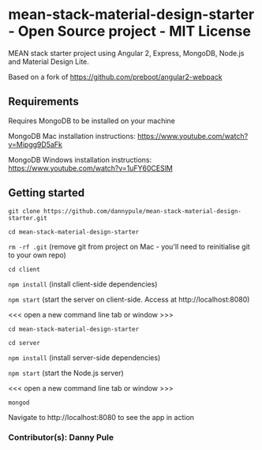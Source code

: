 # mean-stack-material-design-starter - Open Source project - MIT License
MEAN stack starter project using Angular 2, Express, MongoDB, Node.js and Material Design Lite.

Based on a fork of https://github.com/preboot/angular2-webpack

## Requirements
Requires MongoDB to be installed on your machine

MongoDB Mac installation instructions: https://www.youtube.com/watch?v=Mipgg9D5aFk

MongoDB Windows installation instructions: https://www.youtube.com/watch?v=1uFY60CESlM

## Getting started
`git clone https://github.com/dannypule/mean-stack-material-design-starter.git`

`cd mean-stack-material-design-starter`

`rm -rf .git` (remove git from project on Mac - you'll need to reinitialise git to your own repo)

`cd client`

`npm install` (install client-side dependencies)

`npm start` (start the server on client-side. Access at http://localhost:8080)

<<< open a new command line tab or window >>>

`cd mean-stack-material-design-starter`

`cd server`

`npm install` (install server-side dependencies)

`npm start` (start the Node.js server)

<<< open a new command line tab or window >>>

`mongod`

Navigate to http://localhost:8080 to see the app in action


### Contributor(s): Danny Pule
